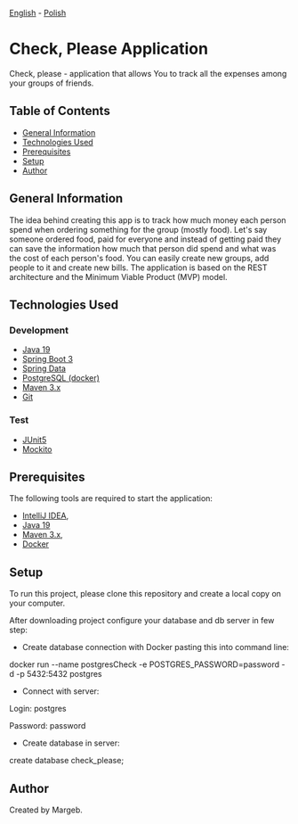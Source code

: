 [<ins>English</ins>](README.md) - [Polish](README.pl.md)

# Check, Please Application
Check, please - application that allows You to track all the expenses among your groups of friends.

## Table of Contents
* [General Information](#general-information)
* [Technologies Used](#technologies-used)
* [Prerequisites](#prerequisites)
* [Setup](#setup)
* [Author](#author)

## General Information

The idea behind creating this app is to track how much money each person spend when ordering something for the group (mostly food). Let's say someone ordered food, paid for everyone and instead of getting paid they can save the information how much that person did spend and what was the cost of each person's food. You can easily create new groups, add people to it and create new bills.
The application is based on the REST architecture and the Minimum Viable Product (MVP) model.

## Technologies Used
### Development
- [Java 19](https://openjdk.org/projects/jdk/19/)
- [Spring Boot 3](https://spring.io/projects/spring-boot)
- [Spring Data](https://spring.io/projects/spring-data)
- [PostgreSQL (docker)](https://www.postgresql.org/)
- [Maven 3.x](https://maven.apache.org/)
- [Git](https://git-scm.com/)


### Test
- [JUnit5](https://junit.org/junit5/)
- [Mockito](https://site.mockito.org/)

## Prerequisites
The following tools are required to start the application:

- [IntelliJ IDEA](https://www.jetbrains.com/idea/),
- [Java 19](https://openjdk.org/projects/jdk/19/)
- [Maven 3.x](https://maven.apache.org/download.cgi),
- [Docker](https://docs.docker.com/get-docker/)

## Setup

To run this project, please clone this repository and create a local copy on your computer.

After downloading project configure your database and db server in few step:

- Create database connection with Docker pasting this into command line:

docker run --name postgresCheck -e POSTGRES_PASSWORD=password -d -p 5432:5432 postgres

- Connect with server:

Login: postgres

Password: password

- Create database in server:

create database check_please;


## Author
Created by Margeb.